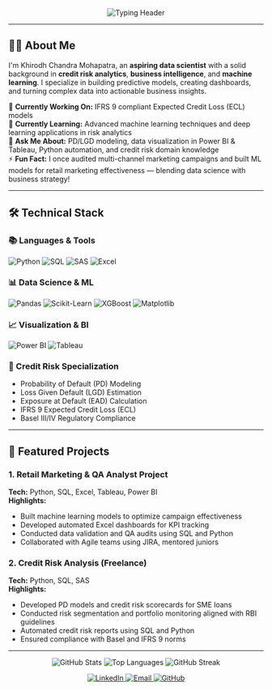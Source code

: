 <div align="center">
  <img src="https://readme-typing-svg.demolab.com?font=Fira+Code&pause=1000&color=22D3F7&center=true&vCenter=true&width=435&lines=Khirodh+Chandra+Mohapatra;Data+Science+%7C+Credit+Risk+%7C+BI;Python+%7C+SQL+%7C+Power+BI+%7C+Tableau;Machine+Learning+%7C+Risk+Modeling" alt="Typing Header" />
</div>

---

## 👨‍💻 **About Me**
I'm Khirodh Chandra Mohapatra, an **aspiring data scientist** with a solid background in **credit risk analytics**, **business intelligence**, and **machine learning**. I specialize in building predictive models, creating dashboards, and turning complex data into actionable business insights.

🔭 **Currently Working On:** IFRS 9 compliant Expected Credit Loss (ECL) models  
🌱 **Currently Learning:** Advanced machine learning techniques and deep learning applications in risk analytics  
💬 **Ask Me About:** PD/LGD modeling, data visualization in Power BI & Tableau, Python automation, and credit risk domain knowledge  
⚡ **Fun Fact:** I once audited multi-channel marketing campaigns and built ML models for retail marketing effectiveness — blending data science with business strategy!

---

## 🛠 **Technical Stack**

### 📚 Languages & Tools
<p>
  <img alt="Python" src="https://img.shields.io/badge/Python-3776AB?logo=python&logoColor=white&style=for-the-badge">
  <img alt="SQL" src="https://img.shields.io/badge/SQL-4479A1?logo=microsoftsqlserver&logoColor=white&style=for-the-badge">
  <img alt="SAS" src="https://img.shields.io/badge/SAS-FF9E0F?logo=sas&logoColor=white&style=for-the-badge">
  <img alt="Excel" src="https://img.shields.io/badge/Excel-217346?logo=microsoftexcel&logoColor=white&style=for-the-badge">
</p>

### 📊 Data Science & ML
<p>
  <img alt="Pandas" src="https://img.shields.io/badge/Pandas-150458?logo=pandas&logoColor=white&style=for-the-badge">
  <img alt="Scikit-Learn" src="https://img.shields.io/badge/Scikit_Learn-F7931E?logo=scikit-learn&logoColor=white&style=for-the-badge">
  <img alt="XGBoost" src="https://img.shields.io/badge/XGBoost-3776AB?logo=xgboost&logoColor=white&style=for-the-badge">
  <img alt="Matplotlib" src="https://img.shields.io/badge/Matplotlib-11557C?logo=python&logoColor=white&style=for-the-badge">
</p>

### 📈 Visualization & BI
<p>
  <img alt="Power BI" src="https://img.shields.io/badge/Power_BI-F2C811?logo=powerbi&logoColor=black&style=for-the-badge">
  <img alt="Tableau" src="https://img.shields.io/badge/Tableau-E97627?logo=tableau&logoColor=white&style=for-the-badge">
</p>

### 🏦 Credit Risk Specialization
- Probability of Default (PD) Modeling  
- Loss Given Default (LGD) Estimation  
- Exposure at Default (EAD) Calculation  
- IFRS 9 Expected Credit Loss (ECL)  
- Basel III/IV Regulatory Compliance  

---

## 🚀 **Featured Projects**

### 1. Retail Marketing & QA Analyst Project  
**Tech:** Python, SQL, Excel, Tableau, Power BI  
**Highlights:**  
- Built machine learning models to optimize campaign effectiveness  
- Developed automated Excel dashboards for KPI tracking  
- Conducted data validation and QA audits using SQL and Python  
- Collaborated with Agile teams using JIRA, mentored juniors

### 2. Credit Risk Analysis (Freelance)  
**Tech:** Python, SQL, SAS  
**Highlights:**  
- Developed PD models and credit risk scorecards for SME loans  
- Conducted risk segmentation and portfolio monitoring aligned with RBI guidelines  
- Automated credit risk reports using SQL and Python  
- Ensured compliance with Basel and IFRS 9 norms


---

<div align="center">
  <img src="https://github-readme-stats.vercel.app/api?username=KHIRODH06&show_icons=true&theme=algolia" alt="GitHub Stats" />
  <img src="https://github-readme-stats.vercel.app/api/top-langs/?username=KHIRODH06&layout=compact&theme=algolia" alt="Top Languages" />
  <img src="https://streak-stats.demolab.com/?user=KHIRODH06&theme=algolia" alt="GitHub Streak" />
</div>

<p align="center">
  <a href="https://www.linkedin.com/in/khirodh-chandra-mohapatra-882019120/" target="_blank" rel="noopener noreferrer">
    <img alt="LinkedIn" src="https://img.shields.io/badge/LinkedIn-0077B5?logo=linkedin&logoColor=white&style=for-the-badge">
  </a>
  <a href="mailto:khirodh06@gmail.com">
    <img alt="Email" src="https://img.shields.io/badge/Email-D14836?logo=gmail&logoColor=white&style=for-the-badge">
  </a>
  <a href="https://github.com/KHIRODH06" target="_blank" rel="noopener noreferrer">
    <img alt="GitHub" src="https://img.shields.io/badge/GitHub-181717?logo=github&logoColor=white&style=for-the-badge">
  </a>
</p>
